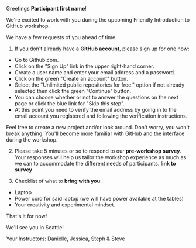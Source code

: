 Greetings **Participant first name**!

We're excited to work with you during the upcoming Friendly Introduction to GitHub workshop.

We have a few requests of you ahead of time.

1. If you don't already have a **GitHub account**, please sign up for one now: 
  * Go to Github.com.  
  * Click on the "Sign Up" link in the upper right-hand corner. 
  * Create a user name and enter your email address and a password.
  * Click on the green "Create an account" button.
  * Select the "Unlimited public repositories for free." option if not already selected then click the green "Continue" button.
  * You can choose whether or not to answer the questions on the next page or click the blue link for "Skip this step".
  * At this point you need to verify the email address by going in to the email account you registered and following the verification instructions.  
  
Feel free to create a new project and/or look around.  Don't worry, you won't break anything.  You'll become more familiar with GitHub and the interface during the workshop.

2. Please take 5 minutes or so to respond to our **pre-workshop survey**.  Your responses will help us tailor the workshop experience as much as we can to accommodate the different needs of participants.
**link to survey**

3. Checklist of what to **bring with you**:
  * Laptop
  * Power cord for said laptop (we will have power available at the tables)
  * Your creativity and experimental mindset.
  
That's it for now!

We'll see you in Seattle!

Your Instructors:
Danielle, Jessica, Steph & Steve
